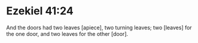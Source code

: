 # Ezekiel 41:24

And the doors had two leaves [apiece], two turning leaves; two [leaves] for the one door, and two leaves for the other [door].